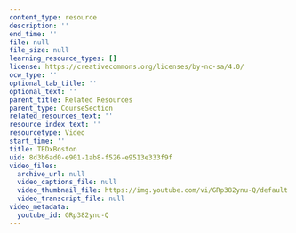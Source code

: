 ```yaml
---
content_type: resource
description: ''
end_time: ''
file: null
file_size: null
learning_resource_types: []
license: https://creativecommons.org/licenses/by-nc-sa/4.0/
ocw_type: ''
optional_tab_title: ''
optional_text: ''
parent_title: Related Resources
parent_type: CourseSection
related_resources_text: ''
resource_index_text: ''
resourcetype: Video
start_time: ''
title: TEDxBoston
uid: 8d3b6ad0-e901-1ab8-f526-e9513e333f9f
video_files:
  archive_url: null
  video_captions_file: null
  video_thumbnail_file: https://img.youtube.com/vi/GRp382ynu-Q/default.jpg
  video_transcript_file: null
video_metadata:
  youtube_id: GRp382ynu-Q
---
```

